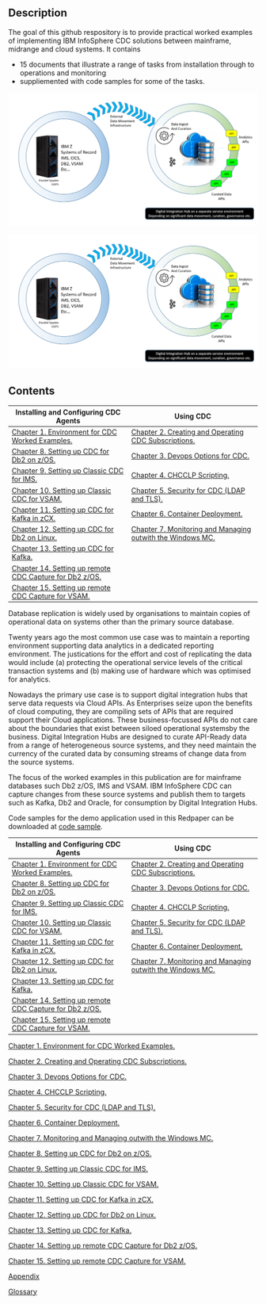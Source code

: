 ## Description

The goal of this github respository is to provide practical worked examples of implementing IBM InfoSphere CDC solutions between mainframe, midrange and cloud systems. 
It contains  

* 15 documents that illustrate a range of tasks from installation through to operations and monitoring
* suppliemented with code samples for some of the  tasks.

<p align="center">
  <img alt="CDC and DIH" src="images/cdc/zdim.png">
</p>

![ZDIM](images/cdc/zdim.png)

## Contents

| Installing and Configuring CDC Agents | Using CDC |
| --- | --- |
| [Chapter 1.  Environment for CDC Worked Examples.](C001_environment.md) | [Chapter 2.  Creating and Operating CDC Subscriptions.](C002_administration.md) |
| [Chapter 8.  Setting up CDC for Db2 on z/OS.](C008_cdcdb2zos.md) | [Chapter 3.  Devops Options for CDC.](C003_devops.md) | 
| [Chapter 9.  Setting up Classic CDC for IMS.](C009_cdcims.md) | [Chapter 4.  CHCCLP Scripting.](C004_chcclp.md) |
| [Chapter 10.  Setting up Classic CDC for VSAM.](C010_vsam.md) | [Chapter 5.  Security for CDC (LDAP and TLS).](C005_security.md) |
| [Chapter 11.  Setting up CDC for Kafka in zCX.](C011_zcx.md) | [Chapter 6.  Container Deployment.](C006_containers.md) |
| [Chapter 12.  Setting up CDC for Db2 on Linux.](C012_db2linux.md) | [Chapter 7.  Monitoring and Managing outwith the Windows MC.](C007_dashboard.md) |
| [Chapter 13.  Setting up CDC for Kafka.](C013_kafka.md) |    |
| [Chapter 14.  Setting up remote CDC Capture for Db2 z/OS.](C014_rdb2zos.md) |     |
| [Chapter 15.  Setting up remote CDC Capture for VSAM.](C015_rvsam.md) |     |    


Database replication is widely used by organisations to maintain copies of operational data on systems other than the primary source database. 

Twenty years ago the most common use case was to maintain a reporting environment supporting data analytics in a dedicated reporting environment. 
The justications for the effort and cost of replicating the data would include (a) protecting the operational service levels of the critical transaction systems and 
(b) making use of hardware which was optimised for analytics.

Nowadays the primary use case is to support digital integration hubs that serve data requests via Cloud APIs. As Enterprises seize upon the benefits of cloud computing, they 
are compiling sets of APIs that are required support their Cloud applications. These business-focussed APIs do not care about the boundaries that exist between siloed 
operational systemsby the business. Digital Integration Hubs are designed to curate API-Ready data from a range of heterogeneous source systems, and they need maintain the 
currency of the curated data by consuming streams of change data from the source systems.

The focus of the worked examples in this publication are for mainframe databases such Db2 z/OS, IMS and VSAM. IBM InfoSphere CDC can capture changes from these source systems 
and publish them to targets such as Kafka, Db2 and Oracle, for consumption by Digital Integration Hubs.

Code samples for the demo application used in this Redpaper can be downloaded at [code sample](https://github.com/zeditor01/cdc_examples/tree/main/code%20sample).



| Installing and Configuring CDC Agents | Using CDC |
| --- | --- |
| [Chapter 1.  Environment for CDC Worked Examples.](C001_environment.md) | [Chapter 2.  Creating and Operating CDC Subscriptions.](C002_administration.md) |
| [Chapter 8.  Setting up CDC for Db2 on z/OS.](C008_cdcdb2zos.md) | [Chapter 3.  Devops Options for CDC.](C003_devops.md) | 
| [Chapter 9.  Setting up Classic CDC for IMS.](C009_cdcims.md) | [Chapter 4.  CHCCLP Scripting.](C004_chcclp.md) |
| [Chapter 10.  Setting up Classic CDC for VSAM.](C010_vsam.md) | [Chapter 5.  Security for CDC (LDAP and TLS).](C005_security.md) |
| [Chapter 11.  Setting up CDC for Kafka in zCX.](C011_zcx.md) | [Chapter 6.  Container Deployment.](C006_containers.md) |
| [Chapter 12.  Setting up CDC for Db2 on Linux.](C012_db2linux.md) | [Chapter 7.  Monitoring and Managing outwith the Windows MC.](C007_dashboard.md) |
| [Chapter 13.  Setting up CDC for Kafka.](C013_kafka.md) |    |
| [Chapter 14.  Setting up remote CDC Capture for Db2 z/OS.](C014_rdb2zos.md) |     |
| [Chapter 15.  Setting up remote CDC Capture for VSAM.](C015_rvsam.md) |     |    




[Chapter 1.  Environment for CDC Worked Examples.](C001_environment.md) 

[Chapter 2.  Creating and Operating CDC Subscriptions.](C002_administration.md)

[Chapter 3.  Devops Options for CDC.](C003_devops.md)

[Chapter 4.  CHCCLP Scripting.](C004_chcclp.md)

[Chapter 5.  Security for CDC (LDAP and TLS).](C005_security.md)

[Chapter 6.  Container Deployment.](C006_containers.md)

[Chapter 7.  Monitoring and Managing outwith the Windows MC.](C007_dashboard.md)

[Chapter 8.  Setting up CDC for Db2 on z/OS.](C008_cdcdb2zos.md)

[Chapter 9.  Setting up Classic CDC for IMS.](C009_cdcims.md)

[Chapter 10.  Setting up Classic CDC for VSAM.](C010_vsam.md)

[Chapter 11.  Setting up CDC for Kafka in zCX.](C011_zcx.md)

[Chapter 12.  Setting up CDC for Db2 on Linux.](C012_db2linux.md)

[Chapter 13.  Setting up CDC for Kafka.](C013_kafka.md)

[Chapter 14.  Setting up remote CDC Capture for Db2 z/OS.](C014_rdb2zos.md)

[Chapter 15.  Setting up remote CDC Capture for VSAM.](C015_rvsam.md)

[Appendix](C016_appendix.md)

[Glossary](C017_glossary.md)